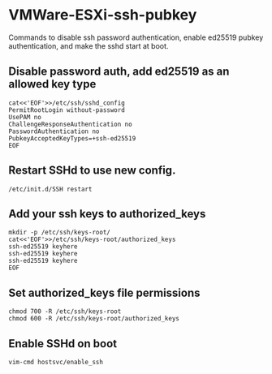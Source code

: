 # VMWare-ESXi-ssh-pubkey

Commands to disable ssh password authentication, enable ed25519 pubkey authentication, and make the sshd start at boot.

## Disable password auth, add ed25519 as an allowed key type
    cat<<'EOF'>>/etc/ssh/sshd_config
    PermitRootLogin without-password
    UsePAM no
    ChallengeResponseAuthentication no
    PasswordAuthentication no
    PubkeyAcceptedKeyTypes=+ssh-ed25519
    EOF

## Restart SSHd to use new config.
    /etc/init.d/SSH restart

## Add your ssh keys to authorized_keys
    mkdir -p /etc/ssh/keys-root/
    cat<<'EOF'>>/etc/ssh/keys-root/authorized_keys
    ssh-ed25519 keyhere
    ssh-ed25519 keyhere
    ssh-ed25519 keyhere
    EOF
    
## Set authorized_keys file permissions
    chmod 700 -R /etc/ssh/keys-root
    chmod 600 -R /etc/ssh/keys-root/authorized_keys

## Enable SSHd on boot
    vim-cmd hostsvc/enable_ssh
